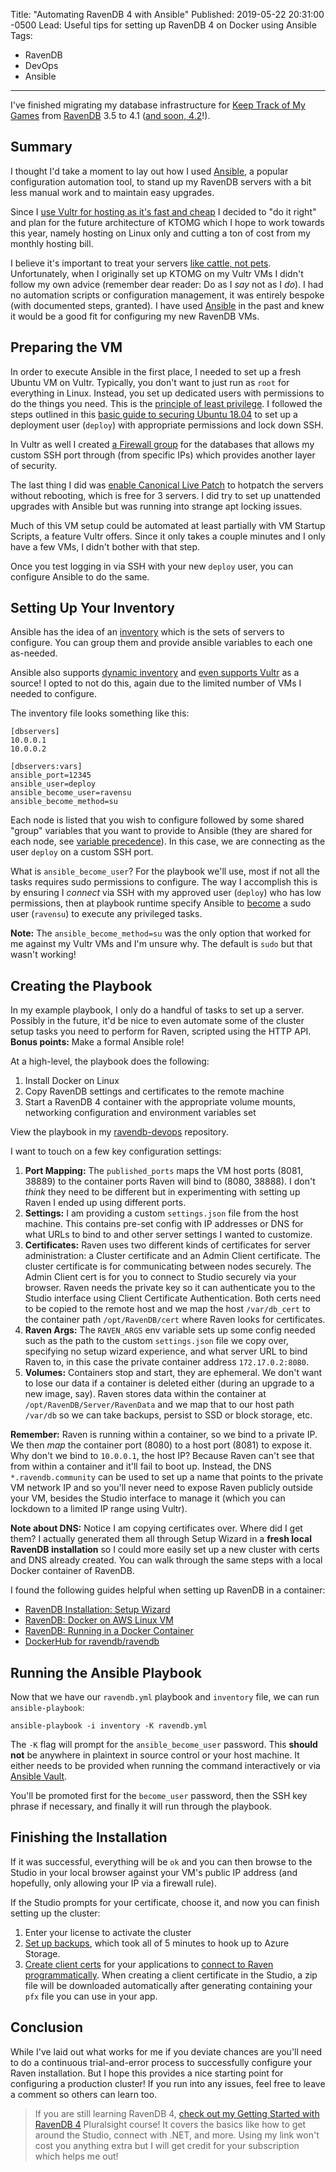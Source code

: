 Title: "Automating RavenDB 4 with Ansible"
Published: 2019-05-22 20:31:00 -0500
Lead: Useful tips for setting up RavenDB 4 on Docker using Ansible
Tags:
- RavenDB
- DevOps
- Ansible
---

I've finished migrating my database infrastructure for [Keep Track of My Games](https://ktomg.com) from [RavenDB](https://ravendb.net) 3.5 to 4.1 ([and soon, 4.2](https://ravendb.net/features/ravendb-42-features)!).

## Summary

I thought I'd take a moment to lay out how I used [Ansible](http://ansible.com), a popular configuration automation tool, to stand up my RavenDB servers with a bit less manual work and to maintain easy upgrades.

Since I [use Vultr for hosting as it's fast and cheap](https://www.vultr.com/?ref=7006849) I decided to "do it right" and plan for the future architecture of KTOMG which I hope to work towards this year, namely hosting on Linux only and cutting a ton of cost from my monthly hosting bill.

I believe it's important to treat your servers [like cattle, not pets](https://medium.com/@Joachim8675309/devops-concepts-pets-vs-cattle-2380b5aab313). Unfortunately, when I originally set up KTOMG on my Vultr VMs I didn't follow my own advice (remember dear reader: Do as I *say* not as I *do*). I had no automation scripts or configuration management, it was entirely bespoke (with documented steps, granted). I have used [Ansible](http://ansible.com) in the past and knew it would be a good fit for configuring my new RavenDB VMs.

## Preparing the VM

In order to execute Ansible in the first place, I needed to set up a fresh Ubuntu VM on Vultr. Typically, you don't want to just run as `root` for everything in Linux. Instead, you set up dedicated users with permissions to do the things you need. This is the [principle of least privilege](https://en.wikipedia.org/wiki/Principle_of_least_privilege). I followed the steps outlined in this [basic guide to securing Ubuntu 18.04](https://www.vultr.com/docs/initial-secure-server-configuration-of-ubuntu-18-04) to set up a deployment user (`deploy`) with appropriate permissions and lock down SSH.

In Vultr as well I created [a Firewall group](https://www.vultr.com/docs/vultr-firewall) for the databases that allows my custom SSH port through (from specific IPs) which provides another layer of security.

The last thing I did was [enable Canonical Live Patch](https://www.ubuntu.com/livepatch) to hotpatch the servers without rebooting, which is free for 3 servers. I did try to set up unattended upgrades with Ansible but was running into strange apt locking issues.

Much of this VM setup could be automated at least partially with VM Startup Scripts, a feature Vultr offers. Since it only takes a couple minutes and I only have a few VMs, I didn't bother with that step.

Once you test logging in via SSH with your new `deploy` user, you can configure Ansible to do the same.

## Setting Up Your Inventory

Ansible has the idea of an [inventory](https://docs.ansible.com/ansible/latest/user_guide/intro_inventory.html) which is the sets of servers to configure. You can group them and provide ansible variables to each one as-needed.

Ansible also supports [dynamic inventory](https://docs.ansible.com/ansible/latest/user_guide/intro_dynamic_inventory.html) and [even supports Vultr](https://docs.ansible.com/ansible/latest/scenario_guides/guide_vultr.html) as a source! I opted to not do this, again due to the limited number of VMs I needed to configure.

The inventory file looks something like this:

```
[dbservers]
10.0.0.1 
10.0.0.2

[dbservers:vars]
ansible_port=12345
ansible_user=deploy
ansible_become_user=ravensu
ansible_become_method=su
```

Each node is listed that you wish to configure followed by some shared "group" variables that you want to provide to Ansible (they are shared for each node, see [variable precedence](https://docs.ansible.com/ansible/latest/user_guide/playbooks_variables.html#ansible-variable-precedence)). In this case, we are connecting as the user `deploy` on a custom SSH port.

What is `ansible_become_user`? For the playbook we'll use, most if not all the tasks requires sudo permissions to configure. The way I accomplish this is by ensuring I *connect* via SSH with my approved user (`deploy`) who has low permissions, then at playbook runtime specify Ansible to [become](https://docs.ansible.com/ansible/latest/user_guide/become.html) a sudo user (`ravensu`) to execute any privileged tasks.

**Note:** The `ansible_become_method=su` was the only option that worked for me against my Vultr VMs and I'm unsure why. The default is `sudo` but that wasn't working!

## Creating the Playbook

In my example playbook, I only do a handful of tasks to set up a server. Possibly in the future, it'd be nice to even automate some of the cluster setup tasks you need to perform for Raven, scripted using the HTTP API. **Bonus points:** Make a formal Ansible role!

At a high-level, the playbook does the following:

1. Install Docker on Linux
2. Copy RavenDB settings and certificates to the remote machine
3. Start a RavenDB 4 container with the appropriate volume mounts, networking configuration and environment variables set

View the playbook in my [ravendb-devops](
https://github.com/kamranayub/ravendb-devops/blob/master/ansible/ravendb.yml) repository.

I want to touch on a few key configuration settings:

1. **Port Mapping:** The `published_ports` maps the VM host ports (8081, 38889) to the container ports Raven will bind to (8080, 38888). I don't *think* they need to be different but in experimenting with setting up Raven I ended up using different ports.
1. **Settings:** I am providing a custom `settings.json` file from the host machine. This contains pre-set config with IP addresses or DNS for what URLs to bind to and other server settings I wanted to customize.
1. **Certificates:** Raven uses two different kinds of certificates for server administration: a Cluster certificate and an Admin Client certificate. The cluster certificate is for communicating between nodes securely. The Admin Client cert is for you to connect to Studio securely via your browser. Raven needs the private key so it can authenticate you to the Studio interface using Client Certificate Authentication. Both certs need to be copied to the remote host and we map the host `/var/db_cert` to the container path `/opt/RavenDB/cert` where Raven looks for certificates.
1. **Raven Args:** The `RAVEN_ARGS` env variable sets up some config needed such as the path to the custom `settings.json` file we copy over, specifying no setup wizard experience, and what server URL to bind Raven to, in this case the private container address `172.17.0.2:8080`. 
1. **Volumes:** Containers stop and start, they are ephemeral. We don't want to lose our data if a container is deleted either (during an upgrade to a new image, say). Raven stores data within the container at `/opt/RavenDB/Server/RavenData` and we map that to our host path `/var/db` so we can take backups, persist to SSD or block storage, etc.

**Remember:** Raven is running within a container, so we bind to a private IP. We then *map* the container port (8080) to a host port (8081) to expose it. Why don't we bind to `10.0.0.1`, the host IP? Because Raven can't see that from within a container and it'll fail to boot up. Instead, the DNS `*.ravendb.community` can be used to set up a name that points to the private VM network IP and so you'll never need to expose Raven publicly outside your VM, besides the Studio interface to manage it (which you can lockdown to a limited IP range using Vultr).

**Note about DNS:** Notice I am copying certificates over. Where did I get them? I actually generated them all through Setup Wizard in a **fresh local RavenDB installation** so I could more easily set up a new cluster with certs and DNS already created. You can walk through the same steps with a local Docker container of RavenDB.

I found the following guides helpful when setting up RavenDB in a container:

- [RavenDB Installation: Setup Wizard](https://ravendb.net/docs/article-page/4.2/csharp/start/installation/setup-wizard)
- [RavenDB: Docker on AWS Linux VM](https://ravendb.net/docs/article-page/4.2/csharp/start/installation/setup-examples/aws-docker-linux-vm)
- [RavenDB: Running in a Docker Container](https://ravendb.net/docs/article-page/4.2/csharp/start/installation/running-in-docker-container)
- [DockerHub for ravendb/ravendb](https://hub.docker.com/r/ravendb/ravendb/)

## Running the Ansible Playbook

Now that we have our `ravendb.yml` playbook and `inventory` file, we can run `ansible-playbook`:

    ansible-playbook -i inventory -K ravendb.yml

The `-K` flag will prompt for the `ansible_become_user` password. This **should not** be anywhere in plaintext in source control or your host machine. It either needs to be provided when running the command interactively or via [Ansible Vault](https://docs.ansible.com/ansible/latest/user_guide/vault.html).

You'll be promoted first for the `become_user` password, then the SSH key phrase if necessary, and finally it will run through the playbook. 

## Finishing the Installation

If it was successful, everything will be `ok` and you can then browse to the Studio in your local browser against your VM's public IP address (and hopefully, only allowing your IP via a firewall rule).

If the Studio prompts for your certificate, choose it, and now you can finish setting up the cluster:

1. Enter your license to activate the cluster
2. [Set up backups](https://ravendb.net/docs/article-page/4.2/csharp/server/ongoing-tasks/backup-overview), which took all of 5 minutes to hook up to Azure Storage.
3. [Create client certs](https://ravendb.net/docs/article-page/4.2/csharp/server/security/authentication/certificate-management) for your applications to [connect to Raven programmatically](https://ravendb.net/docs/article-page/4.2/csharp/server/security/authentication/client-certificate-usage). When creating a client certificate in the Studio, a zip file will be downloaded automatically after generating containing your `pfx` file you can use in your app.

## Conclusion

While I've laid out what works for me if you deviate chances are you'll need to do a continuous trial-and-error process to successfully configure your Raven installation. But I hope this provides a nice starting point for configuring a production cluster! If you run into any issues, feel free to leave a comment so others can learn too.

> If you are still learning RavenDB 4, [check out my Getting Started with RavenDB 4](https://bit.ly/PSRavenDB4) Pluralsight course! It covers the basics like how to get around the Studio, connect with .NET, and more. Using my link won't cost you anything extra but I will get credit for your subscription which helps me out!